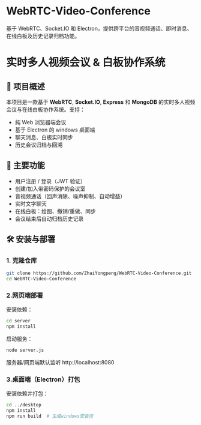 # WebRTC-Video-Conference
基于 WebRTC、Socket.IO 和 Electron，提供跨平台的音视频通话、即时消息、在线白板及历史记录归档功能。

# 实时多人视频会议 & 白板协作系统

## 🚀 项目概述
本项目是一款基于 **WebRTC**, **Socket.IO**, **Express** 和 **MongoDB** 的实时多人视频会议与在线白板协作系统。支持：
- 纯 Web 浏览器端会议
- 基于 Electron 的 windows 桌面端
- 聊天消息、白板实时同步
- 历史会议归档与回溯

## 🌟 主要功能
- 用户注册 / 登录（JWT 验证）
- 创建/加入带密码保护的会议室
- 音视频通话（回声消除、噪声抑制、自动增益）
- 实时文字聊天
- 在线白板：绘图、撤销/重做、同步
- 会议结束后自动归档历史记录

## 🛠 安装与部署

### 1. 克隆仓库
```bash
git clone https://github.com/ZhaiYongpeng/WebRTC-Video-Conference.git
cd WebRTC-Video-Conference
```

### 2.网页端部署
安装依赖：
```bash
cd server
npm install
```

启动服务：
```bash
node server.js
```
服务器/网页端默认监听 http://localhost:8080

### 3.桌面端（Electron）打包
安装依赖并打包：
```bash
cd ../desktop
npm install
npm run build  # 生成windows安装包
```
